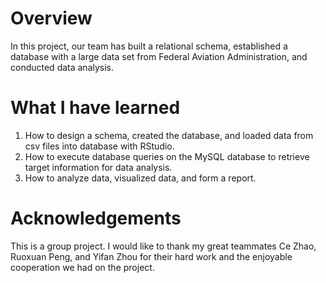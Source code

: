 # Overview
In this project, our team has built a relational schema, established a database with a large data set from Federal Aviation Administration, and conducted data analysis.

# What I have learned
1. How to design a schema, created the database, and loaded data from csv files into database with RStudio.
2. How to execute database queries on the MySQL database to retrieve target information for data analysis.
3. How to analyze data, visualized data, and form a report.

# Acknowledgements
This is a group project. I would like to thank my great teammates Ce Zhao, Ruoxuan Peng, and Yifan Zhou for their hard work and the enjoyable cooperation we had on the project.
